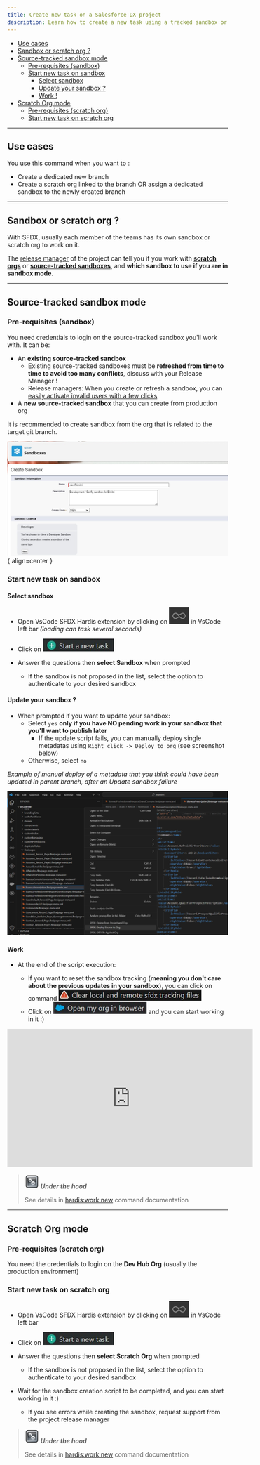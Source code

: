 ```yaml
---
title: Create new task on a Salesforce DX project
description: Learn how to create a new task using a tracked sandbox or a scratch org
---
```

<!-- markdownlint-disable MD013 -->

- [Use cases](#use-cases)
- [Sandbox or scratch org ?](#sandbox-or-scratch-org-)
- [Source-tracked sandbox mode](#source-tracked-sandbox-mode)
  - [Pre-requisites (sandbox)](#pre-requisites-sandbox)
  - [Start new task on sandbox](#start-new-task-on-sandbox)
    - [Select sandbox](#select-sandbox)
    - [Update your sandbox ?](#update-your-sandbox-)
    - [Work !](#work-)
- [Scratch Org mode](#scratch-org-mode)
  - [Pre-requisites (scratch org)](#pre-requisites-scratch-org)
  - [Start new task on scratch org](#start-new-task-on-scratch-org)

___

## Use cases

You use this command when you want to :

- Create a dedicated new branch
- Create a scratch org linked to the branch OR assign a dedicated sandbox to the newly created branch

___

## Sandbox or scratch org ?

With SFDX, usually each member of the teams has its own sandbox or scratch org to work on it.

The [release manager](salesforce-ci-cd-release-home.md) of the project can tell you if you work with [**scratch orgs**](#scratch-org-mode) or [**source-tracked sandboxes**](#source-tracked-sandbox-mode), and **which sandbox to use if you are in sandbox mode**.

___

## Source-tracked sandbox mode

### Pre-requisites (sandbox)

You need credentials to login on the source-tracked sandbox you'll work with. It can be:

- An **existing source-tracked sandbox**
  - Existing source-tracked sandboxes must be **refreshed from time to time to avoid too many conflicts**, discuss with your Release Manager !
  - Release managers: When you create or refresh a sandbox, you can [easily activate invalid users with a few clicks](https://sfdx-hardis.cloudity.com/hardis/org/user/activateinvalid/)
- A **new source-tracked sandbox** that you can create from production org

It is recommended to create sandbox from the org that is related to the target git branch.

![](assets/images/sandbox-create.jpg){ align=center }

### Start new task on sandbox

#### Select sandbox

- Open VsCode SFDX Hardis extension by clicking on ![Hardis Group button](assets/images/hardis-button.jpg) in VsCode left bar _(loading can task several seconds)_

- Click on ![Start a new task](assets/images/btn-start-new-task.jpg)

- Answer the questions then **select Sandbox** when prompted
  - If the sandbox is not proposed in the list, select the option to authenticate to your desired sandbox

#### Update your sandbox ?

- When prompted if you want to update your sandbox:
  - Select `yes` **only if you have NO pending work in your sandbox that you'll want to publish later**
    - If the update script fails, you can manually deploy single metadatas using `Right click -> Deploy to org` (see screenshot below)
  - Otherwise, select `no`

_Example of manual deploy of a metadata that you think could have been updated in parent branch, after an Update sandbox failure_

![](assets/images/screenshot-deploy-to-org.png)

#### Work

- At the end of the script execution:

  - If you want to reset the sandbox tracking (**meaning you don't care about the previous updates in your sandbox**), you can click on command ![](assets/images/btn-reset-tracking.jpg)
  - Click on ![Open org in browser](assets/images/btn-open-org.jpg) and you can start working in it :)

<div style="text-align:center"><iframe width="560" height="315" src="https://www.youtube.com/embed/WOqssZwjPhw" title="YouTube video player" frameborder="0" allow="accelerometer; autoplay; clipboard-write; encrypted-media; gyroscope; picture-in-picture" allowfullscreen></iframe></div>

> ![Under the hood](assets/images/engine.png) **_Under the hood_**
>
> See details in [hardis:work:new](https://sfdx-hardis.cloudity.com/hardis/work/new/) command documentation

___

## Scratch Org mode

### Pre-requisites (scratch org)

You need the credentials to login on the **Dev Hub Org** (usually the production environment)

### Start new task on scratch org

- Open VsCode SFDX Hardis extension by clicking on ![Hardis Group button](assets/images/hardis-button.jpg) in VsCode left bar

- Click on ![Start a new task](assets/images/btn-start-new-task.jpg)

- Answer the questions then **select Scratch Org** when prompted
  - If the sandbox is not proposed in the list, select the option to authenticate to your desired sandbox

- Wait for the sandbox creation script to be completed, and you can start working in it :)
  - If you see errors while creating the sandbox, request support from the project release manager

> ![Under the hood](assets/images/engine.png) **_Under the hood_**
>
> See details in [hardis:work:new](https://sfdx-hardis.cloudity.com/hardis/work/new/) command documentation
